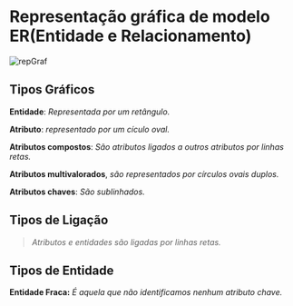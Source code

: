 # Representação gráfica de modelo ER(Entidade e Relacionamento)

![repGraf](https://user-images.githubusercontent.com/86432208/154335282-aa4f1b0a-6a84-4b4c-8fb7-39516630e772.png)

## Tipos Gráficos

**Entidade**: *Representada por um retângulo.*

**Atributo**: *representado por um cículo oval.*

**Atributos compostos**: *São atributos ligados a outros atributos por linhas retas.*

**Atributos multivalorados**, *são representados por círculos ovais duplos.*

**Atributos chaves**: *São sublinhados.*


## Tipos de Ligação

> *Atributos e entidades são ligadas por linhas retas.*

## Tipos de Entidade

**Entidade Fraca:** *É aquela que não identificamos nenhum atributo chave.*

